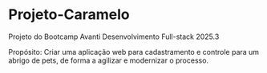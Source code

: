 # Projeto-Caramelo
Projeto do Bootcamp Avanti Desenvolvimento Full-stack 2025.3

Propósito: Criar uma aplicação web para cadastramento e controle para um abrigo de pets, de forma a agilizar e modernizar o processo.
